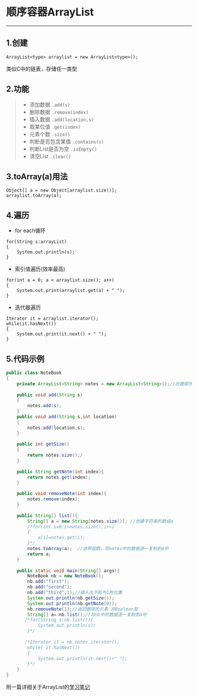 ﻿# 顺序容器ArrayList

---
## 1.创建
    ArrayList<type> arraylist = new ArrayList<type>();

类似C中的链表，存储任一类型


## 2.功能
>* 添加数据 `.add(s)`
>* 删除数据 `.remove(index)`
>* 插入数据 `.add(location,s)`
>* 取某位值 `.get(index)`
>* 元素个数 `.size()`
>* 判断是否包含某值 `.contains(s)`
>* 判断List是否为空 `.isEmpty()`
>* 清空List  `.clear()`


## 3.toArray(a)用法
``` 
Object[] a = new Object[arraylist.size()];
arraylist.toArray(a);
```


## 4.遍历
- for each循环
``` 
for(String s:arrayList)
{   
    System.out.println(s);
}
```

- 索引值遍历(效率最高)
```
for(int a = 0; a < arraylist.size(); a++)
{
    System.out.print(arraylist.get(a) + " ");
}
```
- 迭代器遍历
```
Iterator it = arraylist.iterator();
while(it.hasNext())
{
    System.out.print(it.next() + " ");
}
```
## 5.代码示例
```java
public class NoteBook
{
    private ArrayList<String> notes = new ArrayList<String>();//创建顺序容器，存储字符串类型
    
    public void add(String s)
    {
        notes.add(s); 
    }
    public void add(String s,int location)
    {
        notes.add(location,s); 
    }
    
    public int getSize()
    {
        return notes.size();/
    }
    
    public String getNote(int index){
        return notes.get(index); 
    }
    
    public void removeNote(int index){
        notes.remove(index); 
    }
    
    public String[] list(){
        String[] a = new String[notes.size()]; //创建字符串的数组a
        /*for(int i=0;i<notes.size();i++)
        {
            a[i]=notes.get(i);
        }*/
        notes.toArray(a);  //自带函数，将notes中的数据逐一复制到a中
        return a;
    }
    
    public static void main(String[] args){
        NoteBook nb = new NoteBook();
        nb.add("first");
        nb.add("second");
        nb.add("third",1);//插入在下标为1的位置
        System.out.println(nb.getSize());
        System.out.println(nb.getNote(0));
        nb.removeNote(1);//返回删除的元素 非Boolean型
        String[] a= nb.list();//将nb中的数据逐一复制到a中
       /*for(String s:nb.list()){   
            System.out.println(s);
        }*/
        
       /*Iterator it = nb.notes.iterator();
        while( it.hasNext())
        {
            System.out.println(it.next()+" ");
        }*/
    }
}
```

<i class="icon-book"></i>附一篇详细关于ArrayList的[学习笔记](http://blog.csdn.net/gongchuangsu/article/details/51514389)











